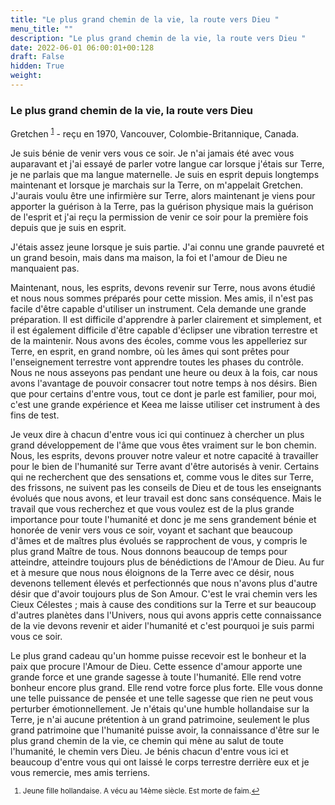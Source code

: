 ```yaml
---
title: "Le plus grand chemin de la vie, la route vers Dieu "
menu_title: ""
description: "Le plus grand chemin de la vie, la route vers Dieu "
date: 2022-06-01 06:00:01+00:128
draft: False
hidden: True
weight:
---
```

### Le plus grand chemin de la vie, la route vers Dieu

Gretchen <sup id="a1">[1](#f1)</sup> - reçu en 1970, Vancouver, Colombie-Britannique, Canada.

Je suis bénie de venir vers vous ce soir. Je n'ai jamais été avec vous auparavant et j'ai essayé de parler votre langue car lorsque j'étais sur Terre, je ne parlais que ma langue maternelle. Je suis en esprit depuis longtemps maintenant et lorsque je marchais sur la Terre, on m'appelait Gretchen. J'aurais voulu être une infirmière sur Terre, alors maintenant je viens pour apporter la guérison à la Terre, pas la guérison physique mais la guérison de l'esprit et j'ai reçu la permission de venir ce soir pour la première fois depuis que je suis en esprit.

J'étais assez jeune lorsque je suis partie. J'ai connu une grande pauvreté et un grand besoin, mais dans ma maison, la foi et l'amour de Dieu ne manquaient pas.

Maintenant, nous, les esprits, devons revenir sur Terre, nous avons étudié et nous nous sommes préparés pour cette mission. Mes amis, il n'est pas facile d'être capable d'utiliser un instrument. Cela demande une grande préparation. Il est difficile d'apprendre à parler clairement et simplement, et il est également difficile d'être capable d'éclipser une vibration terrestre et de la maintenir. Nous avons des écoles, comme vous les appelleriez sur Terre, en esprit, en grand nombre, où les âmes qui sont prêtes pour l'enseignement terrestre vont apprendre toutes les phases du contrôle. Nous ne nous asseyons pas pendant une heure ou deux à la fois, car nous avons l'avantage de pouvoir consacrer tout notre temps à nos désirs. Bien que pour certains d'entre vous, tout ce dont je parle est familier, pour moi, c'est une grande expérience et Keea me laisse utiliser cet instrument à des fins de test.

Je veux dire à chacun d'entre vous ici qui continuez à chercher un plus grand développement de l'âme que vous êtes vraiment sur le bon chemin. Nous, les esprits, devons prouver notre valeur et notre capacité à travailler pour le bien de l'humanité sur Terre avant d'être autorisés à venir. Certains qui ne recherchent que des sensations et, comme vous le dites sur Terre, des frissons, ne suivent pas les conseils de Dieu et de tous les enseignants évolués que nous avons, et leur travail est donc sans conséquence. Mais le travail que vous recherchez et que vous voulez est de la plus grande importance pour toute l'humanité et donc je me sens grandement bénie et honorée de venir vers vous ce soir, voyant et sachant que beaucoup d'âmes et de maîtres plus évolués se rapprochent de vous, y compris le plus grand Maître de tous. Nous donnons beaucoup de temps pour atteindre, atteindre toujours plus de bénédictions de l'Amour de Dieu. Au fur et à mesure que nous nous éloignons de la Terre avec ce désir, nous devenons tellement élevés et perfectionnés que nous n'avons plus d'autre désir que d'avoir toujours plus de Son Amour. C'est le vrai chemin vers les Cieux Célestes ; mais à cause des conditions sur la Terre et sur beaucoup d'autres planètes dans l'Univers, nous qui avons appris cette connaissance de la vie devons revenir et aider l'humanité et c'est pourquoi je suis parmi vous ce soir.

Le plus grand cadeau qu'un homme puisse recevoir est le bonheur et la paix que procure l'Amour de Dieu. Cette essence d'amour apporte une grande force et une grande sagesse à toute l'humanité. Elle rend votre bonheur encore plus grand. Elle rend votre force plus forte. Elle vous donne une telle puissance de pensée et une telle sagesse que rien ne peut vous perturber émotionnellement. Je n'étais qu'une humble hollandaise sur la Terre, je n'ai aucune prétention à un grand patrimoine, seulement le plus grand patrimoine que l'humanité puisse avoir, la connaissance d'être sur le plus grand chemin de la vie, ce chemin qui mène au salut de toute l'humanité, le chemin vers Dieu. Je bénis chacun d'entre vous ici et beaucoup d'entre vous qui ont laissé le corps terrestre derrière eux et je vous remercie, mes amis terriens.
<small>

1. <large id="f1"> Jeune fille hollandaise. A vécu au 14ème siècle. Est morte de faim.[↩](#a1)
